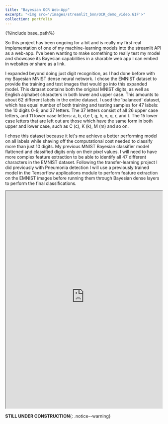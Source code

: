 ```yaml
---
title: "Bayesian OCR Web-App"
excerpt: "<img src='/images/streamlit_bnn/OCR_demo_video.GIF'>"
collection: portfolio
---
```


{%include base_path%}


So this project has been ongoing for a bit and is really my first real implementation of one of my machine-learning models into the streamlit API as a web-app. I've been wanting to make something to really test my model and showcase its Bayesian capabilities in a sharable web app I can embed in websites or share as a link.

I expanded beyond doing just digit recognition, as I had done before with my Bayesian MNIST dense neural network. I chose the EMNIST dataset to provide the training and test images that would go into this expanded model. This dataset contains both the original MNIST digits, as well as English alphabet characters in both lower and upper case. This amounts to about 62 different labels in the entire dataset. I used the 'balanced' dataset, which has equal number of both training and testing samples for 47 labels: the 10 digits 0-9, and 37 letters. The 37 letters consist of all 26 upper case letters, and 11 lower case letters: a, b, d,e f, g, h, n, q, r, and t. The 15 lower case letters that are left out are those which have the same form in both upper and lower case, such as C (c), K (k), M (m) and so on. 

I chose this dataset because it let's me achieve a better performing model on all labels while shaving off the computational cost needed to classify more than just 10 digits. My previous MNIST Bayesian classifier model flattened and classified digits only on their pixel values. I will need to have more complex feature extraction to be able to identify all 47 different characters in the EMNIST dataset. Following the transfer-learning project I did previously with Pneumonia detection I will use a previously trained model in the Tensorflow applications module to perform feature extraction on the EMNIST images before running them through Bayesian dense layers to perform the final classifications. 

<iframe src="https://bnn-ocr-webapp.streamlit.app/?embedded=true" style="height:700px; width:100%;">
</iframe>


**STILL UNDER CONSTRUCTION**{: .notice--warning}
